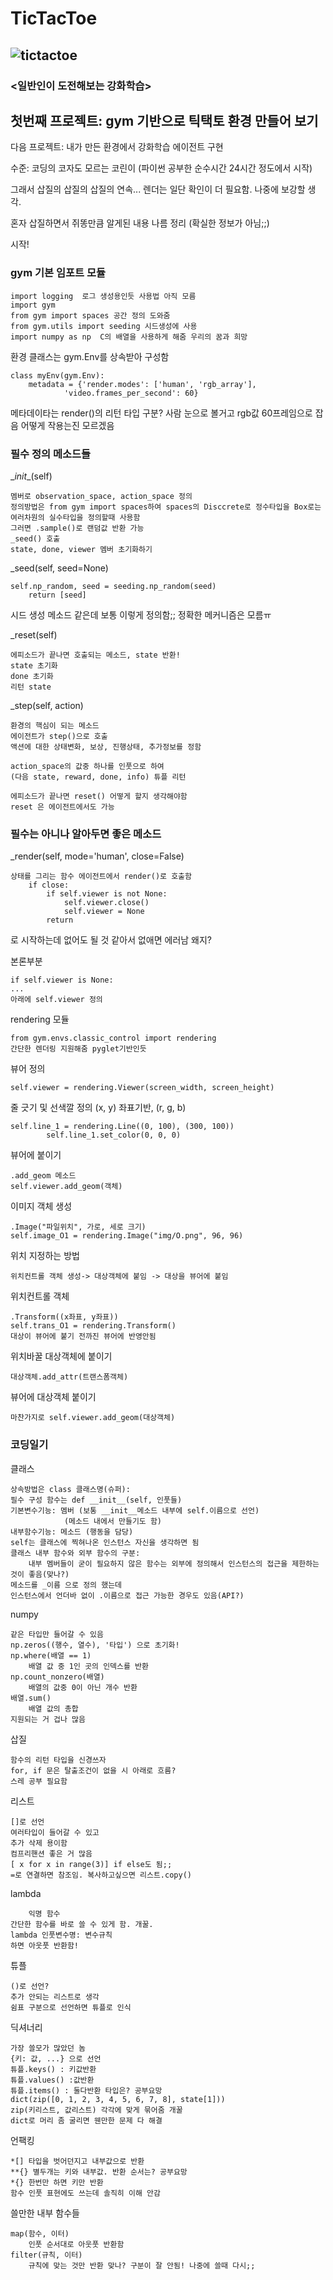 
# TicTacToe
![tictactoe](./img/Tic_Tac_Toe.gif)
----------------------------
### <일반인이 도전해보는 강화학습>
## 첫번째 프로젝트: gym 기반으로 틱택토 환경 만들어 보기



다음 프로젝트: 내가 만든 환경에서 강화학습 에이전트 구현

수준: 코딩의 코자도 모르는 코린이 (파이썬 공부한 순수시간 24시간 정도에서 시작)

그래서 삽질의 삽질의 삽질의 연속... 렌더는 일단 확인이 더 필요함. 나중에 보강할 생각.

혼자 삽질하면서 쥐똥만큼 알게된 내용 나름 정리 (확실한 정보가 아님;;)

시작!

### gym 기본 임포트 모듈

	import logging  로그 생성용인듯 사용법 아직 모름
	import gym
	from gym import spaces 공간 정의 도와줌
	from gym.utils import seeding 시드생성에 사용
	import numpy as np  C의 배열을 사용하게 해줌 우리의 꿈과 희망

환경 클래스는 gym.Env를 상속받아 구성함
	
	class myEnv(gym.Env):
		metadata = {'render.modes': ['human', 'rgb_array'], 
				'video.frames_per_second': 60}
		
메타데이타는 render()의 리턴 타입 구분? 사람 눈으로 볼거고 rgb값 60프레임으로 잡음
어떻게 작용는진 모르겠음

### 필수 정의 메소드들

\__init__(self)


	멤버로 observation_space, action_space 정의
	정의방법은 from gym import spaces하여 spaces의 Disccrete로 정수타입을 Box로는 여러차원의 실수타입을 정의할때 사용함
	그러면 .sample()로 랜덤값 반환 가능
	_seed() 호출
	state, done, viewer 멤버 초기화하기


\_seed(self, seed=None)


	self.np_random, seed = seeding.np_random(seed)
        return [seed]
시드 생성 메소드 같은데 보통 이렇게 정의함;; 정확한 메커니즘은 모름ㅠ



\_reset(self)


	에피소드가 끝나면 호출되는 메소드, state 반환!
	state 초기화
	done 초기화
	리턴 state 

\_step(self, action)


	환경의 핵심이 되는 메소드
	에이전트가 step()으로 호출
	액션에 대한 상태변화, 보상, 진행상태, 추가정보를 정함
	
	action_space의 값중 하나를 인풋으로 하여
	(다음 state, reward, done, info) 튜플 리턴
	
	에피소드가 끝나면 reset() 어떻게 할지 생각해야함
	reset 은 에이전트에서도 가능

### 필수는 아니나 알아두면 좋은 메소드
\_render(self, mode='human', close=False)


	상태를 그리는 함수 에이전트에서 render()로 호출함
        if close:
            if self.viewer is not None:
                self.viewer.close()
                self.viewer = None
            return
로 시작하는데 없어도 될 것 같아서 없애면 에러남 왜지?

본론부분

	if self.viewer is None:
	...
	아래에 self.viewer 정의


rendering 모듈


	from gym.envs.classic_control import rendering
	간단한 렌더링 지원해줌 pyglet기반인듯

뷰어 정의


	self.viewer = rendering.Viewer(screen_width, screen_height)

줄 긋기 및 선색깔 정의 (x, y) 좌표기반, (r, g, b)


	self.line_1 = rendering.Line((0, 100), (300, 100))
            self.line_1.set_color(0, 0, 0)

뷰어에 붙이기


	.add_geom 메소드
	self.viewer.add_geom(객체)
	

이미지 객체 생성


	.Image("파일위치", 가로, 세로 크기)
	self.image_O1 = rendering.Image("img/O.png", 96, 96)

위치 지정하는 방법


	위치컨트롤 객체 생성-> 대상객체에 붙임 -> 대상을 뷰어에 붙임

위치컨트롤 객체	

	.Transform((x좌표, y좌표))
	self.trans_O1 = rendering.Transform()
	대상이 뷰어에 붙기 전까진 뷰어에 반영안됨

위치바꿀 대상객체에 붙이기


	대상객체.add_attr(트랜스폼객체)

뷰어에 대상객체 붙이기


	마찬가지로 self.viewer.add_geom(대상객체)


### 코딩일기
클래스 
 
 
	상속방법은 class 클래스명(슈퍼):
	필수 구성 함수는 def __init__(self, 인풋들) 
	기본변수기능: 멤버 (보통 __init__메소드 내부에 self.이름으로 선언)
				(메소드 내에서 만들기도 함)
	내부함수기능: 메소드 (행동을 담당)
	self는 클래스에 찍혀나온 인스턴스 자신을 생각하면 됨
	클래스 내부 함수와 외부 함수의 구분:
		내부 멤버들이 굳이 필요하지 않은 함수는 외부에 정의해서 인스턴스의 접근을 제한하는 것이 좋음(맞나?)
	메소드를 _이름 으로 정의 했는데
	인스턴스에서 언더바 없이 .이름으로 접근 가능한 경우도 있음(API?)

 numpy
 
  
	같은 타입만 들어갈 수 있음
	np.zeros((행수, 열수), '타입') 으로 초기화!
	np.where(배열 == 1)
		배열 값 중 1인 곳의 인덱스를 반환
	np.count_nonzero(배열)
		배열의 값중 0이 아닌 개수 반환
	배열.sum()
		배열 값의 총합
	지원되는 거 겁나 많음
	
 삽질
 
 
	함수의 리턴 타입을 신경쓰자
	for, if 문은 탈출조건이 없을 시 아래로 흐름?
	스레 공부 필요함

 리스트
 
 
	[]로 선언 
	여러타입이 들어갈 수 있고
	추가 삭제 용이함
	컴프리핸션 좋은 거 많음
	[ x for x in range(3)] if else도 됨;;
	=로 연결하면 참조임. 복사하고싶으면 리스트.copy()

 lambda
 
 
    	익명 함수
	간단한 함수를 바로 쓸 수 있게 함. 개꿀.
	lambda 인풋변수명: 변수규칙
	하면 아웃풋 반환함!	

 튜플
 
 
	()로 선언?
	추가 안되는 리스트로 생각
	쉼표 구분으로 선언하면 튜플로 인식

 딕셔너리
 
 
	가장 쓸모가 많았던 놈
	{키: 값, ...} 으로 선언
	튜플.keys() : 키값반환
	튜플.values() :값반환
	튜플.items() : 둘다반환 타입은? 공부요망
	dict(zip([0, 1, 2, 3, 4, 5, 6, 7, 8], state[1]))
	zip(키리스트, 값리스트) 각각에 맞게 묶어줌 개꿀
	dict로 머리 좀 굴리면 웬만한 문제 다 해결

 언팩킹
 
 
	*[] 타입을 벗어던지고 내부값으로 반환
	**{} 별두개는 키와 내부값. 반환 순서는? 공부요망
	*{} 한번만 하면 키만 반환
	함수 인풋 표현에도 쓰는데 솔직히 이해 안감

쓸만한 내부 함수들


	map(함수, 이터)
		인풋 순서대로 아웃풋 반환함
	filter(규칙, 이터)
		규칙에 맞는 것만 반환 맞나? 구분이 잘 안됨! 나중에 쓸때 다시;;
